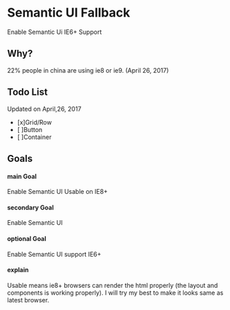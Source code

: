 # Semantic UI Fallback
Enable Semantic Ui IE6+ Support
## Why?
22% people in china are using ie8 or ie9. (April 26, 2017)
## Todo List
Updated on April,26, 2017

- [x]Grid/Row
- [ ]Button
- [ ]Container
## Goals

#### main Goal
Enable Semantic UI Usable on IE8+
#### secondary Goal
Enable Semantic UI 
#### optional Goal
Enable Semantic UI support IE6+
#### explain
Usable means ie8+ browsers can render the html properly
(the layout and components is working properly).
I will try my best to make it looks same as latest browser.

